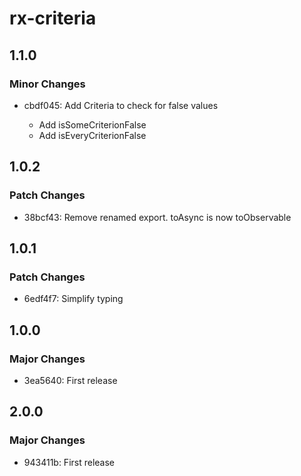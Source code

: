 # rx-criteria

## 1.1.0

### Minor Changes

- cbdf045: Add Criteria to check for false values

  - Add isSomeCriterionFalse
  - Add isEveryCriterionFalse

## 1.0.2

### Patch Changes

- 38bcf43: Remove renamed export. toAsync is now toObservable

## 1.0.1

### Patch Changes

- 6edf4f7: Simplify typing

## 1.0.0

### Major Changes

- 3ea5640: First release

## 2.0.0

### Major Changes

- 943411b: First release

